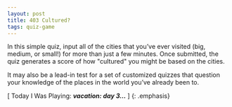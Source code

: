 ```yaml
---
layout: post
title: 403 Cultured?
tags: quiz-game
---
```

In this simple quiz, input all of the cities that you’ve ever visited (big, medium, or small!) for more than just a few minutes.  Once submitted, the quiz generates a score of how "cultured" you might be based on the cities.

It may also be a lead-in test for a set of customized quizzes that question your knowledge of the places in the world you’ve already been to.

[ Today I Was Playing: ***vacation: day 3…*** ]
{: .emphasis}